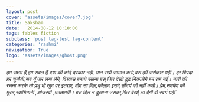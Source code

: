 ```yaml
---
layout: post
cover: 'assets/images/cover7.jpg'
title: Saksham
date:   2014-08-12 10:18:00
tags: fables fiction
subclass: 'post tag-test tag-content'
categories: 'rashmi'
navigation: True
logo: 'assets/images/ghost.png'
---
```


<i>
हम सक्षम हैं,हम सबल हैं,दया की कोई दरकार नही,  
मान रखो सम्मान करो,बस हमें सरोकार यही।  
हर विपदा हर चुनौती,सब यूँ पार लगा लेंगे,  
विश्वास बनाये रखना बस,फिर देखो ढूंढ निकालेंगे हम राह नई।  
नारी की रचना करके तो प्रभु भी खुद पर इतराए,  
मोम सा दिल,फौलाद इरादे,सौंदर्य की नहीं कमी।  
प्रेम,समर्पण की मूरत,स्वाभिमानी ,ओजस्वी ,ममतामयी।  
बस दिल न दुखाना उसका,फिर देखो,ला देगी वो स्वर्ग यहीं  
</i>
